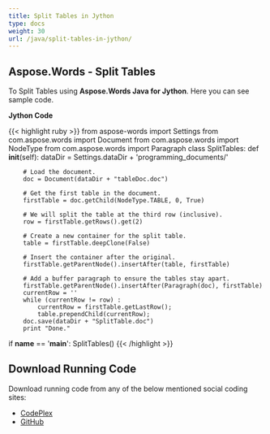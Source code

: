 ```yaml
---
title: Split Tables in Jython
type: docs
weight: 30
url: /java/split-tables-in-jython/
---
```


## **Aspose.Words - Split Tables**
To Split Tables using **Aspose.Words Java for Jython**. Here you can see sample code.

**Jython Code**

{{< highlight ruby >}}
from aspose-words import Settings
from com.aspose.words import Document
from com.aspose.words import NodeType
from com.aspose.words import Paragraph
class SplitTables:
    def __init__(self):
        dataDir = Settings.dataDir + 'programming_documents/'

        # Load the document.
        doc = Document(dataDir + "tableDoc.doc")

        # Get the first table in the document.
        firstTable = doc.getChild(NodeType.TABLE, 0, True)

        # We will split the table at the third row (inclusive).
        row = firstTable.getRows().get(2)

        # Create a new container for the split table.
        table = firstTable.deepClone(False)

        # Insert the container after the original.
        firstTable.getParentNode().insertAfter(table, firstTable)

        # Add a buffer paragraph to ensure the tables stay apart.
        firstTable.getParentNode().insertAfter(Paragraph(doc), firstTable)
        currentRow = ''
        while (currentRow != row) :
            currentRow = firstTable.getLastRow();
            table.prependChild(currentRow);
        doc.save(dataDir + "SplitTable.doc")
        print "Done."
if __name__ == '__main__':
    SplitTables()
{{< /highlight >}}
## **Download Running Code**
Download running code from any of the below mentioned social coding sites:

- [CodePlex](https://asposewordsjavajython.codeplex.com/releases/view/619260)
- [GitHub](https://github.com/aspose-words/Aspose.Words-for-Java/releases/tag/Aspose.Words_Java_for_Jython-v1.0.0)
